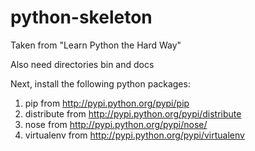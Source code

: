 python-skeleton
===============

Taken from "Learn Python the Hard Way"

Also need directories bin and docs

Next, install the following python packages:

1. pip from http://pypi.python.org/pypi/pip
2. distribute from http://pypi.python.org/pypi/distribute
3. nose from http://pypi.python.org/pypi/nose/
4. virtualenv from http://pypi.python.org/pypi/virtualenv